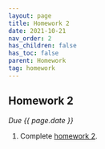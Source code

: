 ```yaml
---
layout: page
title: Homework 2
date: 2021-10-21
nav_order: 2
has_children: false
has_toc: false
parent: Homework
tag: homework 
---
```


## Homework 2

*Due {{ page.date }}*

1. Complete [homework 2](https://classroom.github.com/classrooms/88558107-uofsc-fall-2021-math-738-001/group-assignments/homework-2). 